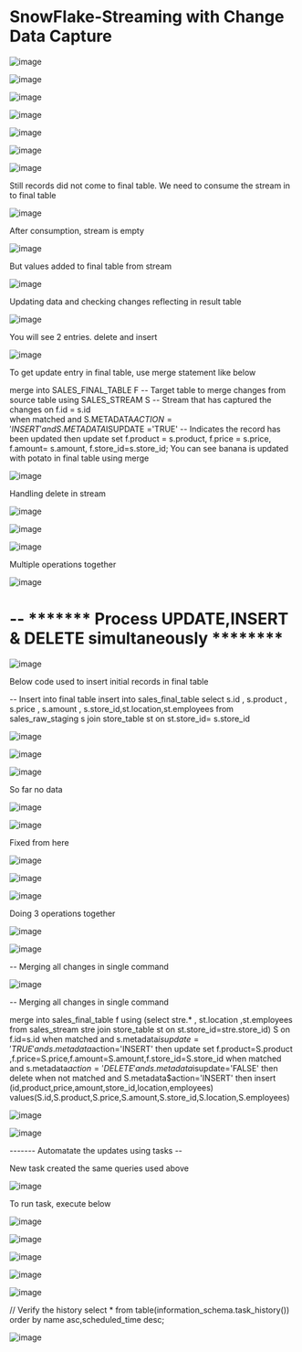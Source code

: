 # SnowFlake-Streaming with Change Data Capture

![image](https://github.com/user-attachments/assets/a7694054-4000-4597-b9da-e3f69dbb4dc5)




![image](https://github.com/user-attachments/assets/72ef2e08-a4c3-47d5-a4fb-d9ccac7ceaba)


![image](https://github.com/user-attachments/assets/b81a82ab-bdaf-4f35-b60c-b2f9e7913205)


![image](https://github.com/user-attachments/assets/40172f2a-299a-4aca-a931-b8bf110e1207)


![image](https://github.com/user-attachments/assets/e1342aa5-2c00-4eeb-8234-44bb64d1a59e)


![image](https://github.com/user-attachments/assets/b31bedd0-ba90-4724-a19f-992c22d8c2ce)

![image](https://github.com/user-attachments/assets/e9304b89-51a7-4d22-9c6d-479460c9ebb3)


Still records did not come to final table. We need to consume the stream in to final table

![image](https://github.com/user-attachments/assets/37511d7a-3395-4145-8708-9862eb9a405a)


After consumption, stream is empty

![image](https://github.com/user-attachments/assets/a1cf7491-5072-4ca3-b080-a609dabe1489)

But values added to final table from stream


![image](https://github.com/user-attachments/assets/bae5e77e-e6ec-4cac-9397-4fac61edb8e8)


Updating data and checking changes reflecting in result table




![image](https://github.com/user-attachments/assets/eb98af1c-3d9e-4dae-a349-dbab975ba139)

You will see 2 entries. delete and insert

![image](https://github.com/user-attachments/assets/e3f8a4ea-a60e-4b51-9a65-6216c091c8a0)

To get update entry in final table, use merge statement like below

merge into SALES_FINAL_TABLE F      -- Target table to merge changes from source table
using SALES_STREAM S                -- Stream that has captured the changes
   on  f.id = s.id                 
when matched 
    and S.METADATA$ACTION ='INSERT'
    and S.METADATA$ISUPDATE ='TRUE'        -- Indicates the record has been updated 
    then update 
    set f.product = s.product,
        f.price = s.price,
        f.amount= s.amount,
        f.store_id=s.store_id;
You can see banana is updated with potato in final table using merge

![image](https://github.com/user-attachments/assets/7996396c-747c-4804-83fc-37611905f523)


Handling delete in stream

![image](https://github.com/user-attachments/assets/cb058918-c145-4cf8-877b-61b39ce5101d)

![image](https://github.com/user-attachments/assets/4d7a45d6-2ad1-4057-aad6-58ab0d0497c3)

![image](https://github.com/user-attachments/assets/7ca9b712-d05e-443d-b6f6-b6a84a0fc125)


Multiple operations together

![image](https://github.com/user-attachments/assets/7eca6e18-9988-4802-806e-e7f9af18c630)

# -- ******* Process UPDATE,INSERT & DELETE simultaneously  ********   
![image](https://github.com/user-attachments/assets/76bc8614-fdc6-434b-bb79-961dcd52538c)

Below code used to insert initial records in final table

-- Insert into final table
  insert into sales_final_table 
  select s.id ,
  s.product ,
  s.price ,
  s.amount ,
  s.store_id,st.location,st.employees from 
  sales_raw_staging s join store_table st on st.store_id= s.store_id

![image](https://github.com/user-attachments/assets/4363d2b6-1140-4f91-b6e0-1d4a283d145c)

![image](https://github.com/user-attachments/assets/612f28e3-ff1f-4d5a-b2be-51fff41b246f)

![image](https://github.com/user-attachments/assets/0c3e5f10-b684-4e58-89eb-1c7f24129c03)


So far no data

![image](https://github.com/user-attachments/assets/7c2a9011-17d5-4eae-bb6c-6be505cb14a4)




![image](https://github.com/user-attachments/assets/1ca7af3e-0c36-4bdc-9f1f-5a118571d0df)


Fixed from here

![image](https://github.com/user-attachments/assets/b1fd9bf4-5f57-48ac-9c78-2604822e3067)

![image](https://github.com/user-attachments/assets/d2898c78-26d6-4061-92a2-a2696e247d25)

![image](https://github.com/user-attachments/assets/9961a412-b66c-49df-aa2c-9e8bb8b6213b)

Doing 3 operations together

![image](https://github.com/user-attachments/assets/ff55c6e0-80ce-4ead-9caa-35d646c3c3db)

![image](https://github.com/user-attachments/assets/77d5c731-4cef-4def-8049-40702a348c37)


-- Merging all changes in single command

![image](https://github.com/user-attachments/assets/d8a24fd2-8440-4ca4-9159-c4d9196802f5)


-- Merging all changes in single command

merge into sales_final_table f using
(select stre.* , st.location ,st.employees from sales_stream stre join store_table st on st.store_id=stre.store_id) S
on f.id=s.id
when matched
and s.metadata$isupdate='TRUE' and s.metadata$action='INSERT'
then update
set  f.product=S.product ,f.price=S.price,f.amount=S.amount,f.store_id=S.store_id
when matched
and s.metadata$action='DELETE' and s.metadata$isupdate='FALSE'
then delete
when not matched
and S.metadata$action='INSERT' then
insert (id,product,price,amount,store_id,location,employees) values(S.id,S.product,S.price,S.amount,S.store_id,S.location,S.employees)


![image](https://github.com/user-attachments/assets/d6570ebb-a100-4852-a2dd-61ecc72c4fde)


![image](https://github.com/user-attachments/assets/34afe670-fd92-4357-8eeb-7537e1ec59b2)


------- Automatate the updates using tasks --

New task created the same queries used above

![image](https://github.com/user-attachments/assets/3031394e-a86e-4a07-af0d-f6d2eb7d2954)

To run task, execute below


![image](https://github.com/user-attachments/assets/fa7e9b4c-2494-4fd5-bedf-be126fcb4e1c)



![image](https://github.com/user-attachments/assets/7712765c-ec23-444f-ab2d-e6fe2676c97d)



![image](https://github.com/user-attachments/assets/4a433592-7e9f-4943-86a3-482a3f9db4fe)


![image](https://github.com/user-attachments/assets/59b0a986-cade-4c25-abcc-a7c8f36cd56a)



![image](https://github.com/user-attachments/assets/c55631ff-4a64-4117-8e84-97ef445561d1)


// Verify the history
select *
from table(information_schema.task_history())
order by name asc,scheduled_time desc;





![image](https://github.com/user-attachments/assets/1d78b7ae-6237-4223-a221-93226da5f7aa)





        











